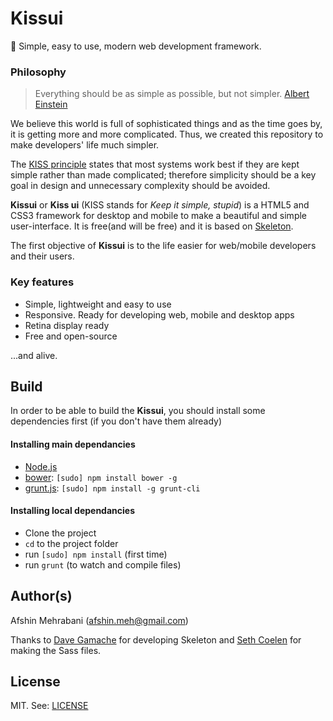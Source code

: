 # Kissui

:dizzy: Simple, easy to use, modern web development framework.

### Philosophy 

> Everything should be as simple as possible, but not simpler.
> [Albert Einstein](https://en.wikipedia.org/wiki/Albert_Einstein)

We believe this world is full of sophisticated things and as the time goes by, it is getting more and more complicated. Thus, we created this repository to make developers' life much simpler.  

The [KISS principle](https://en.wikipedia.org/wiki/KISS_principle) states that most systems work best if they are kept simple rather than made complicated; therefore simplicity should be a key goal in design and unnecessary complexity should be avoided.

**Kissui** or **Kiss ui** (KISS stands for *Keep it simple, stupid*) is a HTML5 and CSS3 framework for desktop and mobile to make a beautiful and simple user-interface. It is free(and will be free) and it is based on [Skeleton](https://github.com/dhg/Skeleton).   

The first objective of **Kissui** is to the life easier for web/mobile developers and their users.

### Key features

- Simple, lightweight and easy to use
- Responsive. Ready for developing web, mobile and  desktop apps
- Retina display ready
- Free and open-source

...and alive.

## Build

In order to be able to build the **Kissui**, you should install some dependencies first (if you don't have them already)

#### Installing main dependancies
  * [Node.js](http://nodejs.org)
  * [bower](http://bower.io): `[sudo] npm install bower -g`
  * [grunt.js](http://gruntjs.com): `[sudo] npm install -g grunt-cli`

#### Installing local dependancies
  * Clone the project
  * `cd` to the project folder
  * run `[sudo] npm install` (first time)
  * run `grunt` (to watch and compile files)


## Author(s)

Afshin Mehrabani (afshin.meh@gmail.com)

Thanks to [Dave Gamache](https://github.com/dhg) for developing Skeleton and [Seth Coelen](https://github.com/WhatsNewSaes) for making the Sass files.

## License

MIT. See: [LICENSE](https://github.com/usablica/kissui/blob/master/LICENSE)
